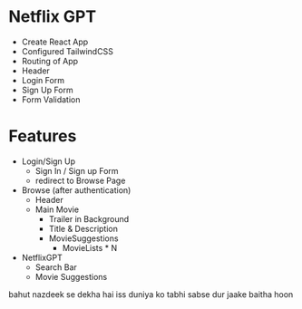# Netflix GPT

-   Create React App
-   Configured TailwindCSS
-   Routing of App
-   Header
-   Login Form
-   Sign Up Form
-   Form Validation

# Features

-   Login/Sign Up
    -   Sign In / Sign up Form
    -   redirect to Browse Page
-   Browse (after authentication)
    -   Header
    -   Main Movie
        -   Trailer in Background
        -   Title & Description
        -   MovieSuggestions
            -   MovieLists \* N
-   NetflixGPT
    -   Search Bar
    -   Movie Suggestions

bahut nazdeek se dekha hai iss duniya ko
tabhi sabse dur jaake baitha hoon
